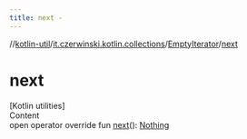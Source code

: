 ```yaml
---
title: next -
---
```

//[kotlin-util](../../index.md)/[it.czerwinski.kotlin.collections](../index.md)/[EmptyIterator](index.md)/[next](next.md)



# next  
[Kotlin utilities]  
Content  
open operator override fun [next](next.md)(): [Nothing](https://kotlinlang.org/api/latest/jvm/stdlib/kotlin/-nothing/index.html)  



